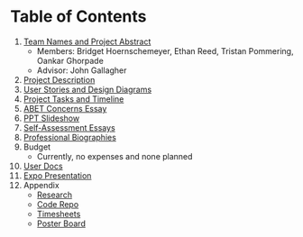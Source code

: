 # Table of Contents

1. [Team Names and Project Abstract](https://github.com/reed2ep/SeniorDesignProject/blob/main/Research/ProjectAbstract.md)
   - Members: Bridget Hoernschemeyer, Ethan Reed, Tristan Pommering, Oankar Ghorpade
   - Advisor: John Gallagher
2. [Project Description](https://github.com/reed2ep/SeniorDesignProject/blob/main/Assignments/Assignment2-Project-Description.md)
3. [User Stories and Design Diagrams](https://github.com/reed2ep/SeniorDesignProject/tree/main/Assignments/Assignment4-DesignDiagrams)
4. [Project Tasks and Timeline](https://github.com/reed2ep/SeniorDesignProject/blob/main/Assignments/Assignment5-Tasklist.md)
5. [ABET Concerns Essay](https://github.com/reed2ep/SeniorDesignProject/blob/main/Assignments/Assignment7-ProjectConstraints.pdf)
6. [PPT Slideshow](https://github.com/reed2ep/SeniorDesignProject/blob/main/Assignments/Assignment8.pdf)
7. [Self-Assessment Essays](https://github.com/reed2ep/SeniorDesignProject/tree/main/Assignments/Assignment3-ContractAndIndividualAssessment)
8. [Professional Biographies](https://github.com/reed2ep/SeniorDesignProject/tree/main/Assignments/Assignment1-Biographies)
9. Budget
    - Currently, no expenses and none planned
10. [User Docs](https://github.com/reed2ep/SeniorDesignProject/blob/main/Assignments/User%20Docs.md)
11. [Expo Presentation](https://github.com/reed2ep/SeniorDesignProject/blob/main/Assignments/Expo%20Slides.pdf)
12. Appendix
    - [Research](https://github.com/reed2ep/SeniorDesignProject/tree/main/Research)
    - [Code Repo](https://github.com/reed2ep/SeniorDesignProject/tree/main/RockClimber)
    - [Timesheets](https://github.com/reed2ep/SeniorDesignProject/tree/main/Timesheet)
    - [Poster Board](https://github.com/reed2ep/SeniorDesignProject/blob/main/Assignments/Poster.pdf)

